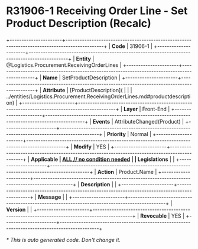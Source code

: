 ﻿---
erp.type: front-end-business-rule
erp.entity: Logistics.Procurement.ReceivingOrderLines
---

# R31906-1 Receiving Order Line - Set Product Description (Recalc)
+----------------------+----------------------------------------------------------------------------------------------+
| **Code**             | 31906-1                                                                                      |
+----------------------+----------------------------------------------------------------------------------------------+
| **Entity**           | @Logistics.Procurement.ReceivingOrderLines                                                   |
+----------------------+----------------------------------------------------------------------------------------------+
| **Name**             | SetProductDescription                                                                        |
+----------------------+----------------------------------------------------------------------------------------------+
| **Attribute**        | [ProductDescription](                                                                        |
|                      | ../entities/Logistics.Procurement.ReceivingOrderLines.md#productdescription)                 |
+----------------------+----------------------------------------------------------------------------------------------+
| **Layer**            | Front-End                                                                                    |
+----------------------+----------------------------------------------------------------------------------------------+
| **Events**           | AttributeChanged(Product)                                                                    |
+----------------------+----------------------------------------------------------------------------------------------+
| **Priority**         | Normal                                                                                       |
+----------------------+----------------------------------------------------------------------------------------------+
| **Modify**           | YES                                                                                          |
+----------------------+----------------------------------------------------------------------------------------------+
| **Applicable         | [ALL // no condition needed](xref:applicable-legislations)                                   |
| Legislations**       |                                                                                              |
+----------------------+----------------------------------------------------------------------------------------------+
| **Action**           | Product.Name                                                                                 |
+----------------------+----------------------------------------------------------------------------------------------+
| **Description**      |                                                                                              |
+----------------------+----------------------------------------------------------------------------------------------+
| **Message**          |                                                                                              |
+----------------------+----------------------------------------------------------------------------------------------+
| **Version**          |                                                                                              |
+----------------------+----------------------------------------------------------------------------------------------+
| **Revocable**        | YES                                                                                          |
+----------------------+----------------------------------------------------------------------------------------------+

*\* This is auto generated code. Don't change it.*
